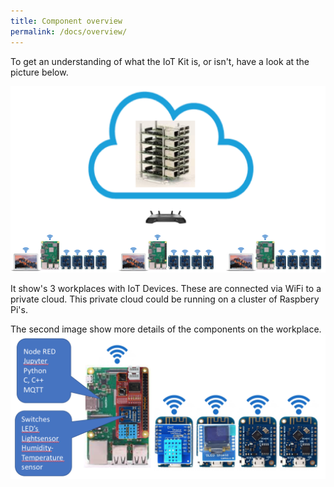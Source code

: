 ```yaml
---
title: Component overview
permalink: /docs/overview/
---
```

To get an understanding of what the IoT Kit is, or isn't, have a look at the picture below.

![Overview](/img/IoT-Shield/Overview.png)

It show's 3 workplaces with IoT Devices. These are connected via WiFi to a private cloud. This private cloud could be running on a cluster of Raspbery Pi's.

The second image show more details of the components on the workplace.
![Overview](/img/IoT-Shield/Detailed-overview.png)
